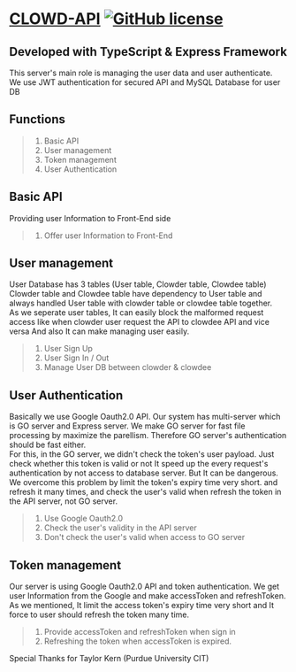[CLOWD-API](https://team836.github.io/) 
[![GitHub license](https://img.shields.io/badge/license-MIT-blue.svg)](https://github.com/facebook/react/blob/master/LICENSE) 
==============

Developed with TypeScript & Express Framework
--------------
This server's main role is managing the user data and user authenticate.  
We use JWT authentication for secured API and MySQL Database for user DB
 
## Functions
>1. Basic API
>2. User management
>3. Token management
>4. User Authentication

## Basic API
Providing user Information to Front-End side
> 1. Offer user Information to Front-End

## User management
User Database has 3 tables (User table, Clowder table, Clowdee table)
Clowder table and Clowdee table have dependency to User table and always handled User table with clowder table or clowdee table together.  
As we seperate user tables, It can easily block the malformed request access like when clowder user request the API to clowdee API and vice versa 
And also It can make managing user easily.

> 1. User Sign Up
> 2. User Sign In / Out
> 3. Manage User DB between clowder & clowdee

## User Authentication
Basically we use Google Oauth2.0 API.
Our system has multi-server which is GO server and Express server. We make GO server for 
fast file processing by maximize the parellism. Therefore GO server's authentication should be 
fast either.  
For this, in the GO server, we didn't check the token's user payload. Just check whether this token is valid or not
It speed up the every request's authentication by not access to database server. But It can be dangerous.  
We overcome this problem by limit the token's expiry time very short. and refresh it many times, and check the user's valid when 
refresh the token in the API server, not GO server.

> 1. Use Google Oauth2.0
> 2. Check the user's validity in the API server
> 3. Don't check the user's valid when access to GO server

## Token management
Our server is using Google Oauth2.0 API and token authentication. We get user Information from the 
Google and make accessToken and refreshToken. As we mentioned, It limit the access token's expiry time very short and It force to user should refresh the token many time.
> 1. Provide accessToken and refreshToken when sign in
> 2. Refreshing the token when accessToken is expired.

Special Thanks for Taylor Kern (Purdue University CIT)

